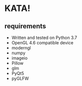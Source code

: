 KATA!
====

requirements
---
- Written and tested on Python 3.7
- OpenGL 4.6 compatible device
- moderngl
- numpy
- imageio
- Pillow
- glm
- PyQt5
- pyGLFW
